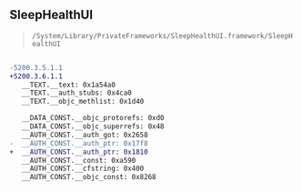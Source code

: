 ## SleepHealthUI

> `/System/Library/PrivateFrameworks/SleepHealthUI.framework/SleepHealthUI`

```diff

-5200.3.5.1.1
+5200.3.6.1.1
   __TEXT.__text: 0x1a54a0
   __TEXT.__auth_stubs: 0x4ca0
   __TEXT.__objc_methlist: 0x1d40

   __DATA_CONST.__objc_protorefs: 0xd0
   __DATA_CONST.__objc_superrefs: 0x48
   __AUTH_CONST.__auth_got: 0x2658
-  __AUTH_CONST.__auth_ptr: 0x17f8
+  __AUTH_CONST.__auth_ptr: 0x1810
   __AUTH_CONST.__const: 0xa590
   __AUTH_CONST.__cfstring: 0x400
   __AUTH_CONST.__objc_const: 0x8268

```
